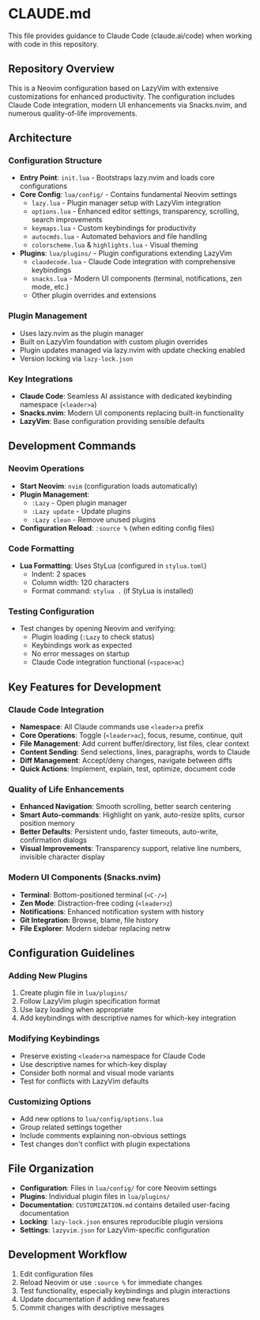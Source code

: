 # CLAUDE.md

This file provides guidance to Claude Code (claude.ai/code) when working with code in this repository.

## Repository Overview

This is a Neovim configuration based on LazyVim with extensive customizations for enhanced productivity. The configuration includes Claude Code integration, modern UI enhancements via Snacks.nvim, and numerous quality-of-life improvements.

## Architecture

### Configuration Structure
- **Entry Point**: `init.lua` - Bootstraps lazy.nvim and loads core configurations
- **Core Config**: `lua/config/` - Contains fundamental Neovim settings
  - `lazy.lua` - Plugin manager setup with LazyVim integration
  - `options.lua` - Enhanced editor settings, transparency, scrolling, search improvements
  - `keymaps.lua` - Custom keybindings for productivity
  - `autocmds.lua` - Automated behaviors and file handling
  - `colorscheme.lua` & `highlights.lua` - Visual theming
- **Plugins**: `lua/plugins/` - Plugin configurations extending LazyVim
  - `claudecode.lua` - Claude Code integration with comprehensive keybindings
  - `snacks.lua` - Modern UI components (terminal, notifications, zen mode, etc.)
  - Other plugin overrides and extensions

### Plugin Management
- Uses lazy.nvim as the plugin manager
- Built on LazyVim foundation with custom plugin overrides
- Plugin updates managed via lazy.nvim with update checking enabled
- Version locking via `lazy-lock.json`

### Key Integrations
- **Claude Code**: Seamless AI assistance with dedicated keybinding namespace (`<leader>a`)
- **Snacks.nvim**: Modern UI components replacing built-in functionality
- **LazyVim**: Base configuration providing sensible defaults

## Development Commands

### Neovim Operations
- **Start Neovim**: `nvim` (configuration loads automatically)
- **Plugin Management**: 
  - `:Lazy` - Open plugin manager
  - `:Lazy update` - Update plugins
  - `:Lazy clean` - Remove unused plugins
- **Configuration Reload**: `:source %` (when editing config files)

### Code Formatting
- **Lua Formatting**: Uses StyLua (configured in `stylua.toml`)
  - Indent: 2 spaces
  - Column width: 120 characters
  - Format command: `stylua .` (if StyLua is installed)

### Testing Configuration
- Test changes by opening Neovim and verifying:
  - Plugin loading (`:Lazy` to check status)
  - Keybindings work as expected
  - No error messages on startup
  - Claude Code integration functional (`<space>ac`)

## Key Features for Development

### Claude Code Integration
- **Namespace**: All Claude commands use `<leader>a` prefix
- **Core Operations**: Toggle (`<leader>ac`), focus, resume, continue, quit
- **File Management**: Add current buffer/directory, list files, clear context
- **Content Sending**: Send selections, lines, paragraphs, words to Claude
- **Diff Management**: Accept/deny changes, navigate between diffs
- **Quick Actions**: Implement, explain, test, optimize, document code

### Quality of Life Enhancements
- **Enhanced Navigation**: Smooth scrolling, better search centering
- **Smart Auto-commands**: Highlight on yank, auto-resize splits, cursor position memory
- **Better Defaults**: Persistent undo, faster timeouts, auto-write, confirmation dialogs
- **Visual Improvements**: Transparency support, relative line numbers, invisible character display

### Modern UI Components (Snacks.nvim)
- **Terminal**: Bottom-positioned terminal (`<C-/>`)
- **Zen Mode**: Distraction-free coding (`<leader>z`)
- **Notifications**: Enhanced notification system with history
- **Git Integration**: Browse, blame, file history
- **File Explorer**: Modern sidebar replacing netrw

## Configuration Guidelines

### Adding New Plugins
1. Create plugin file in `lua/plugins/`
2. Follow LazyVim plugin specification format
3. Use lazy loading when appropriate
4. Add keybindings with descriptive names for which-key integration

### Modifying Keybindings
- Preserve existing `<leader>a` namespace for Claude Code
- Use descriptive names for which-key display
- Consider both normal and visual mode variants
- Test for conflicts with LazyVim defaults

### Customizing Options
- Add new options to `lua/config/options.lua`
- Group related settings together
- Include comments explaining non-obvious settings
- Test changes don't conflict with plugin expectations

## File Organization
- **Configuration**: Files in `lua/config/` for core Neovim settings
- **Plugins**: Individual plugin files in `lua/plugins/`
- **Documentation**: `CUSTOMIZATION.md` contains detailed user-facing documentation
- **Locking**: `lazy-lock.json` ensures reproducible plugin versions
- **Settings**: `lazyvim.json` for LazyVim-specific configuration

## Development Workflow
1. Edit configuration files
2. Reload Neovim or use `:source %` for immediate changes
3. Test functionality, especially keybindings and plugin interactions
4. Update documentation if adding new features
5. Commit changes with descriptive messages